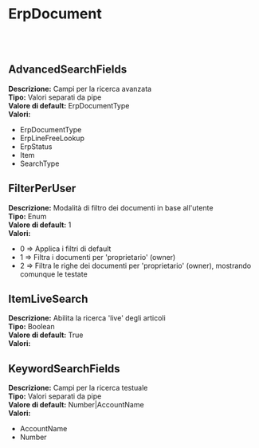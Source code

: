 # ErpDocument

<br><br> 

AdvancedSearchFields 
----
**Descrizione:** Campi per la ricerca avanzata<br>
**Tipo:** Valori separati da pipe<br>
**Valore di default:** ErpDocumentType<br>
**Valori:**
* ErpDocumentType
* ErpLineFreeLookup
* ErpStatus
* Item
* SearchType

FilterPerUser 
----
**Descrizione:** Modalità di filtro dei documenti in base all'utente<br>
**Tipo:** Enum<br>
**Valore di default:** 1<br>
**Valori:**
* 0 => Applica i filtri di default
* 1 => Filtra i documenti per 'proprietario' (owner)
* 2 => Filtra le righe dei documenti per 'proprietario' (owner), mostrando comunque le testate

ItemLiveSearch 
----
**Descrizione:** Abilita la ricerca 'live' degli articoli<br>
**Tipo:** Boolean<br>
**Valore di default:** True<br>
**Valori:**

KeywordSearchFields 
----
**Descrizione:** Campi per la ricerca testuale<br>
**Tipo:** Valori separati da pipe<br>
**Valore di default:** Number&#124;AccountName<br>
**Valori:**
* AccountName
* Number

